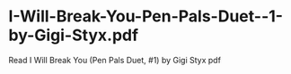 # I-Will-Break-You-Pen-Pals-Duet--1-by-Gigi-Styx.pdf
Read I Will Break You (Pen Pals Duet, #1) by Gigi Styx pdf
